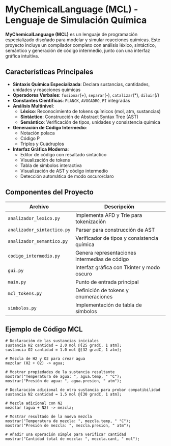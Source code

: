 # MyChemicalLanguage (MCL) - Lenguaje de Simulación Química

**MyChemicalLanguage (MCL)** es un lenguaje de programación especializado diseñado para modelar y simular reacciones químicas. Este proyecto incluye un compilador completo con análisis léxico, sintáctico, semántico y generación de código intermedio, junto con una interfaz gráfica intuitiva.

## Características Principales

- **Sintaxis Química Especializada**: Declara sustancias, cantidades, unidades y reacciones químicas
- **Operadores Verbales**: `fusionar`(+), `separar`(-), `catalizar`(*), `diluir`(/)
- **Constantes Científicas**: `PLANCK`, `AVOGADRO`, `PI` integradas
- **Análisis Multinivel**:
  - **Léxico**: Reconocimiento de tokens químicos (mol, atm, sustancias)
  - **Sintáctico**: Construcción de Abstract Syntax Tree (AST)
  - **Semántico**: Verificación de tipos, unidades y consistencia química
- **Generación de Código Intermedio**:
  - Notación polaca
  - Código P
  - Triplos y Cuádruplos
- **Interfaz Gráfica Moderna**:
  - Editor de código con resaltado sintáctico
  - Visualización de tokens
  - Tabla de símbolos interactiva
  - Visualización de AST y código intermedio
  - Detección automática de modo oscuro/claro

## Componentes del Proyecto

| Archivo                    | Descripción                                   |
|----------------------------|-----------------------------------------------|
| `analizador_lexico.py`     | Implementa AFD y Trie para tokenización       |
| `analizador_sintactico.py` | Parser para construcción de AST               |
| `analizador_semantico.py`  | Verificador de tipos y consistencia química   |
| `codigo_intermedio.py`     | Genera representaciones intermedias de código |
| `gui.py`                   | Interfaz gráfica con Tkinter y modo oscuro    |
| `main.py`                  | Punto de entrada principal                    |
| `mcl_tokens.py`            | Definición de tokens y enumeraciones          |
| `simbolos.py`              | Implementación de tabla de símbolos           |

## Ejemplo de Código MCL

```mcl
# Declaración de las sustancias iniciales
sustancia H2 cantidad = 2.0 mol @[25 gradC, 1 atm];
sustancia O2 cantidad = 1.0 mol @[32 gradC, 1 atm];

# Mezcla de H2 y O2 para crear agua
mezclar (H2 + O2) -> agua;

# Mostrar propiedades de la sustancia resultante
mostrar("Temperatura de agua: ", agua.temp, " °C");
mostrar("Presión de agua: ", agua.presion, " atm");

# Declaración adicional de otra sustancia para probar compatibilidad
sustancia N2 cantidad = 1.5 mol @[30 gradC, 1 atm];

# Mezcla adicional con N2
mezclar (agua + N2) -> mezcla;

# Mostrar resultado de la nueva mezcla
mostrar("Temperatura de mezcla: ", mezcla.temp, " °C");
mostrar("Presión de mezcla: ", mezcla.presion, " atm");

# Añadir una operación simple para verificar cantidad
mostrar("Cantidad total de mezcla: ", mezcla.cant, " mol");
```